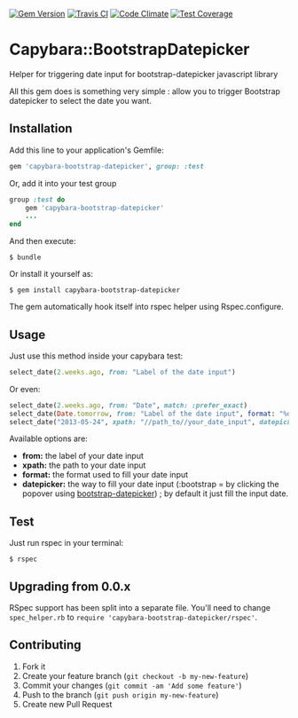 [![Gem Version](https://badge.fury.io/rb/capybara-bootstrap-datepicker.svg)](http://badge.fury.io/rb/capybara-bootstrap-datepicker)
[![Travis CI](https://travis-ci.org/akarzim/capybara-bootstrap-datepicker.svg?branch=master)](https://travis-ci.org/akarzim/capybara-bootstrap-datepicker.svg?branch=master)
[![Code Climate](https://codeclimate.com/github/akarzim/capybara-bootstrap-datepicker/badges/gpa.svg)](https://codeclimate.com/github/akarzim/capybara-bootstrap-datepicker)
[![Test Coverage](https://codeclimate.com/github/akarzim/capybara-bootstrap-datepicker/badges/coverage.svg)](https://codeclimate.com/github/akarzim/capybara-bootstrap-datepicker/coverage)

# Capybara::BootstrapDatepicker

Helper for triggering date input for bootstrap-datepicker javascript library

All this gem does is something very simple : allow you to trigger Bootstrap datepicker to select the date you want.

## Installation

Add this line to your application's Gemfile:

```ruby
gem 'capybara-bootstrap-datepicker', group: :test
```

Or, add it into your test group

```ruby
group :test do
    gem 'capybara-bootstrap-datepicker'
    ...
end
```

And then execute:

    $ bundle

Or install it yourself as:

    $ gem install capybara-bootstrap-datepicker

The gem automatically hook itself into rspec helper using Rspec.configure.

## Usage

Just use this method inside your capybara test:

```ruby
select_date(2.weeks.ago, from: "Label of the date input")
```

Or even:

```ruby
select_date(2.weeks.ago, from: "Date", match: :prefer_exact)
select_date(Date.tomorrow, from: "Label of the date input", format: "%d/%m/%Y")
select_date("2013-05-24", xpath: "//path_to//your_date_input", datepicker: :bootstrap)
```

Available options are:
+ **from:** the label of your date input
+ **xpath:** the path to your date input
+ **format:** the format used to fill your date input
+ **datepicker:** the way to fill your date input (:bootstrap = by clicking the popover using [bootstrap-datepicker](https://github.com/eternicode/bootstrap-datepicker))
    ; by default it just fill the input date.

## Test

Just run rspec in your terminal:

    $ rspec

## Upgrading from 0.0.x

RSpec support has been split into a separate file. You'll need to change
`spec_helper.rb` to `require 'capybara-bootstrap-datepicker/rspec'`.

## Contributing

1. Fork it
2. Create your feature branch (`git checkout -b my-new-feature`)
3. Commit your changes (`git commit -am 'Add some feature'`)
4. Push to the branch (`git push origin my-new-feature`)
5. Create new Pull Request
